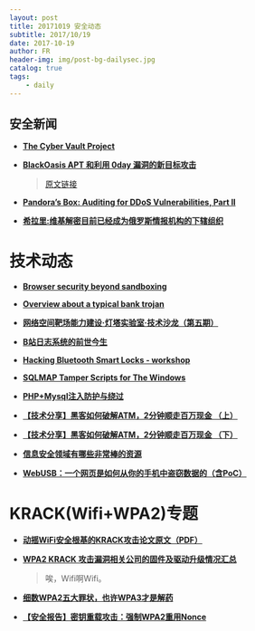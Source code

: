 ```yaml
---
layout: post
title: 20171019 安全动态
subtitle: 2017/10/19
date: 2017-10-19
author: FR
header-img: img/post-bg-dailysec.jpg
catalog: true
tags:
    - daily
---
```

## 安全新闻
- **[The Cyber Vault Project](http://nsarchive.gwu.edu/project/cyber-vault-project)**

 - **[BlackOasis APT 和利用 0day 漏洞的新目标攻击](https://paper.seebug.org/418/)**
    >[原文链接](https://securelist.com/blackoasis-apt-and-new-targeted-attacks-leveraging-zero-day-exploit/82732/)

- **[Pandora’s Box: Auditing for DDoS Vulnerabilities, Part II](https://blog.radware.com/security/2017/10/auditing-ddos-vulnerabilities-2/)**

- **[希拉里:维基解密目前已经成为俄罗斯情报机构的下辖组织](https://www.easyaq.com/news/1494321464.shtml)**

# 技术动态
- **[Browser security beyond sandboxing](https://blogs.technet.microsoft.com/mmpc/2017/10/18/browser-security-beyond-sandboxing/)**

- **[Overview about a typical bank trojan](http://www.blackstormsecurity.com/docs/FOAATTB.pdf)**

- **[网络空间靶场能力建设·灯塔实验室·技术沙龙（第五期）](https://mp.weixin.qq.com/s/YyGiYORwk78SKRk_oLe0Xg)**

- **[B站日志系统的前世今生](https://mp.weixin.qq.com/s/onrBwQ0vyLJYWD_FRnNjEg)**

- **[Hacking Bluetooth Smart Locks - workshop](https://smartlockpicking.com/slides/BruCON0x09_2017_Hacking_Bluetooth_Smart_locks.pdf)**

- **[SQLMAP Tamper Scripts for The Windows](https://pen-testing.sans.org/blog/2017/10/13/sqlmap-tamper-scripts-for-the-win)**

- **[PHP+Mysql注入防护与绕过](https://mp.weixin.qq.com/s/qwSS3d9H3_l6LXPheGdAZw)**

- **[【技术分享】黑客如何破解ATM，2分钟顺走百万现金 （上）](http://bobao.360.cn/learning/detail/4559.html)**

- **[【技术分享】黑客如何破解ATM，2分钟顺走百万现金 （下）](http://bobao.360.cn/learning/detail/4560.html)**

- **[信息安全领域有哪些非常棒的资源](http://bar.freebuf.com/comment/9775)**

- **[WebUSB：一个网页是如何从你的手机中盗窃数据的（含PoC）](http://www.freebuf.com/articles/web/150335.html)**

# KRACK(Wifi+WPA2)专题
- **[动摇WiFi安全根基的KRACK攻击论文原文（PDF）](https://papers.mathyvanhoef.com/ccs2017.pdf)**

- **[WPA2 KRACK 攻击漏洞相关公司的固件及驱动升级情况汇总](https://www.easyaq.com/news/496928615.shtml)**
    > 唉，Wifi啊Wifi。

- **[细数WPA2五大罪状，也许WPA3才是解药](https://github.com/d33tah/call-for-wpa3/blob/master/README.md?t=1)**

- **[【安全报告】密钥重载攻击：强制WPA2重用Nonce](http://bobao.360.cn/learning/detail/4561.html)**
